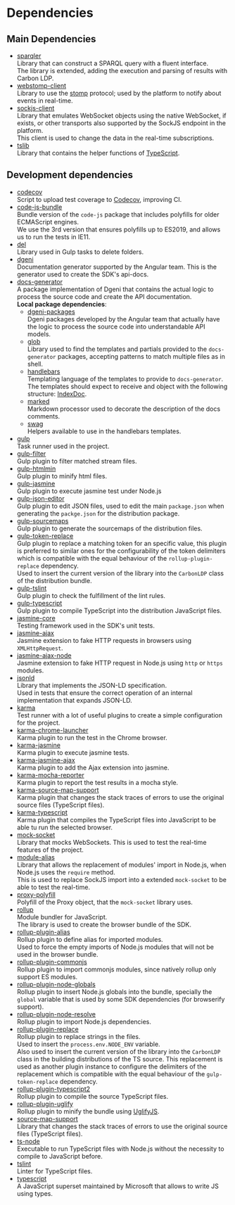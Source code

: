 # Dependencies

## Main Dependencies

- [sparqler](https://github.com/CarbonLDP/sparqler)<br>
	Library that can construct a SPARQL query with a fluent interface.<br>
	The library is extended, adding the execution and parsing of results with Carbon LDP.
- [webstomp-client](https://github.com/JSteunou/webstomp-client)<br>
	Library to use the [stomp](https://stomp.github.io/) protocol;
	used by the platform to notify about events in real-time.
- [sockjs-client](https://github.com/sockjs/sockjs-client/)<br>
	Library that emulates WebSocket objects using the native WebSocket, if exists, or
	other transports also supported by the SockJS endpoint in the platform.<br>
	This client is used to change the data in the real-time subscriptions.
- [tslib](https://github.com/Microsoft/tslib)<br>
	Library that contains the helper functions of [TypeScript](https://www.typescriptlang.org/).
	
## Development dependencies

 - [codecov](https://github.com/codecov/codecov-node)<br>
    Script to upload test coverage to [Codecov](https://codecov.io/), improving CI.
 - [code-js-bundle](https://github.com/zloirock/core-js)<br>
    Bundle version of the `code-js` package that includes polyfills for older ECMAScript engines.<br>
    We use the 3rd version that ensures polyfills up to ES2019, and allows us to run the tests in IE11.
 - [del](https://github.com/sindresorhus/del)<br>
    Library used in Gulp tasks to delete folders.
 - [dgeni](https://github.com/angular/dgeni)<br>
    Documentation generator supported by the Angular team.
    This is the generator used to create the SDK's api-docs.
 - [docs-generator](../build/docs/docs-generator)<br>
    A package implementation of Dgeni that contains the actual logic
    to process the source code and create the API documentation.<br>
    **Local package dependencies**:<br>
    - [dgeni-packages](https://github.com/angular/dgeni-packages)<br>
        Dgeni packages developed by the Angular team that actually have the logic
        to process the source code into understandable API models.<br>
    - [glob](https://github.com/isaacs/node-glob)<br>
        Library used to find the templates and partials provided to the
        `docs-generator` packages, accepting patterns to match multiple files
        as in shell.
    - [handlebars](https://handlebarsjs.com/)<br>
        Templating language of the templates to provide to `docs-generator`.
        The templates should expect to receive and object with the following structure: [IndexDoc](../build/docs/docs-generator/local-models/IndexDoc.ts).
    - [marked](https://github.com/markedjs/marked)<br>
        Markdown processor used to decorate the description of the docs comments.
    - [swag](https://elving.me/swag/)<br>
        Helpers available to use in the handlebars templates.
 - [gulp](https://github.com/gulpjs/gulp)<br>
    Task runner used in the project.
 - [gulp-filter](https://github.com/sindresorhus/gulp-filter)<br>
    Gulp plugin to filter matched stream files.
 - [gulp-htmlmin](https://github.com/jonschlinkert/gulp-htmlmin)<br>
    Gulp plugin to minify html files.
 - [gulp-jasmine](https://github.com/sindresorhus/gulp-jasmine)<br>
    Gulp plugin to execute jasmine test under Node.js
 - [gulp-json-editor](https://github.com/rejas/gulp-json-editor)<br>
    Gulp plugin to edit JSON files, used to edit the main `package.json`
    when generating the `packge.json` for the distribution package.
 - [gulp-sourcemaps](https://github.com/gulp-sourcemaps/gulp-sourcemaps)<br>
    Gulp plugin to generate the sourcemaps of the distribution files.
 - [gulp-token-replace](https://github.com/Pictela/gulp-token-replace)<br>
    Gulp plugin to replace a matching token for an specific value,
    this plugin is preferred to similar ones for the configurability of the token delimiters
    which is compatible with the equal behaviour of the `rollup-plugin-replace` dependency.<br>
    Used to insert the current version of the library into the `CarbonLDP` class of the distribution bundle.
 - [gulp-tslint](https://github.com/panuhorsmalahti/gulp-tslint)<br>
    Gulp plugin to check the fulfillment of the lint rules.
 - [gulp-typescript](https://github.com/ivogabe/gulp-typescript)<br>
    Gulp plugin to compile TypeScript into the distribution JavaScript files.
 - [jasmine-core](https://jasmine.github.io/)<br>
    Testing framework used in the SDK's unit tests. 
 - [jasmine-ajax](https://github.com/jasmine/jasmine-ajax)<br>
    Jasmine extension to fake HTTP requests in browsers using `XMLHttpRequest`.
 - [jasmine-ajax-node](https://github.com/roddolf/jasmine-ajax-node)<br>
    Jasmine extension to fake HTTP request in Node.js using `http` or `https` modules.
 - [jsonld](https://github.com/digitalbazaar/jsonld.js)<br>
    Library that implements the JSON-LD specification.<br>
    Used in tests that ensure the correct operation of an internal implementation that expands JSON-LD.
 - [karma](https://karma-runner.github.io)<br>
    Test runner with a lot of useful plugins to create a simple configuration
    for the project. 
 - [karma-chrome-launcher](https://github.com/karma-runner/karma-chrome-launcher)<br>
    Karma plugin to run the test in the Chrome browser.
 - [karma-jasmine](https://github.com/karma-runner/karma-jasmine)<br>
    Karma plugin to execute jasmine tests.
 - [karma-jasmine-ajax](https://github.com/IDCubed/karma-jasmine-ajax)<br>
    Karma plugin to add the Ajax extension into jasmine.
 - [karma-mocha-reporter](https://github.com/litixsoft/karma-mocha-reporter)<br>
    Karma plugin to report the test results in a mocha style.
 - [karma-source-map-support](https://github.com/tschaub/karma-source-map-support)<br>
    Karma plugin that changes the stack traces of errors to use the original source files (TypeScript files). 
 - [karma-typescript]()<br>
    Karma plugin that compiles the TypeScript files into JavaScript to be able tu run the selected browser.
 - [mock-socket](https://github.com/thoov/mock-socket)<br>
    Library that mocks WebSockets. This is used to test the real-time features of the project.
 - [module-alias](https://github.com/ilearnio/module-alias)<br>
    Library that allows the replacement of modules' import in Node.js, when Node.js uses the `require` method.<br>
    This is used to replace SockJS import into a extended `mock-socket` to be able to test the real-time.
 - [proxy-polyfill](https://github.com/GoogleChrome/proxy-polyfill)<br>
    Polyfill of the Proxy object, that the `mock-socket` library uses.
 - [rollup](https://rollupjs.org/guide/en)<br>
    Module bundler for JavaScript.<br>
    The library is used to create the browser bundle of the SDK.
 - [rollup-plugin-alias](https://github.com/rollup/rollup-plugin-alias)<br>
    Rollup plugin to define alias for imported modules.<br>
    Used to force the empty imports of Node.js modules that will not be used in the browser bundle.
 - [rollup-plugin-commonjs](https://github.com/rollup/rollup-plugin-commonjs)<br>
    Rollup plugin to import commonjs modules, since natively rollup only support ES modules.
 - [rollup-plugin-node-globals](https://github.com/calvinmetcalf/rollup-plugin-node-globals)<br>
    Rollup plugin to insert Node.js globals into the bundle,
    specially the `global` variable that is used by some SDK dependencies (for browserify support).
 - [rollup-plugin-node-resolve](https://github.com/rollup/rollup-plugin-node-resolve)<br>
    Rollup plugin to import Node.js dependencies.
 - [rollup-plugin-replace](https://www.npmjs.com/package/rollup-plugin-replace)<br>
    Rollup plugin to replace strings in the files.<br>
    Used to insert the `process.env.NODE_ENV` variable.<br>
    Also used to insert the current version of the library into the `CarbonLDP` class 
    in the building distributions of the TS source.
    This replacement is used as another plugin instance to configure the delimiters of the replacement
    which is compatible with the equal behaviour of the `gulp-token-replace` dependency.
 - [rollup-plugin-typescript2](https://github.com/ezolenko/rollup-plugin-typescript2)<br>
    Rollup plugin to compile the source TypeScript files.
 - [rollup-plugin-uglify](https://github.com/TrySound/rollup-plugin-uglify)<br>
    Rollup plugin to minify the bundle using [UglifyJS](https://github.com/mishoo/UglifyJS2).
 - [source-map-support](https://github.com/evanw/node-source-map-support)<br>
    Library that changes the stack traces of errors to use the original source files (TypeScript files).
 - [ts-node](https://github.com/TypeStrong/ts-node)<br>
    Executable to run TypeScript files with Node.js without the necessity to compile to JavaScript before.
 - [tslint](https://palantir.github.io/tslint/)<br>
    Linter for TypeScript files.
 - [typescript](https://www.typescriptlang.org/)<br>
    A JavaScript superset maintained by Microsoft that allows to write JS using types.